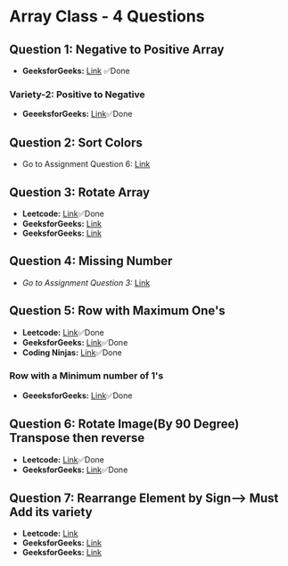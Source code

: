 # Array Class - 4 Questions

## Question 1: Negative to Positive Array
- **GeeksforGeeks:** [Link](https://practice.geeksforgeeks.org/problems/arranging-the-array1131/1) ✅Done

### Variety-2: Positive to Negative
- **GeeeksforGeeks:** [Link](https://practice.geeksforgeeks.org/problems/move-all-negative-elements-to-end1813/1)✅Done

## Question 2: Sort Colors
- Go to Assignment Question 6: [Link](https://github.com/kuldeepsaini23/DSA-C-plus-plus/tree/main/Week%203(Array)/Assignment) 

## Question 3: Rotate Array
- **Leetcode:** [Link](https://leetcode.com/problems/rotate-array/description/)✅Done
-  **GeeksforGeeks:** [Link](https://practice.geeksforgeeks.org/problems/rotate-array-by-n-elements-1587115621/1)
-  **GeeksforGeeks:** [Link](https://practice.geeksforgeeks.org/problems/reversal-algorithm5340/1)

## Question 4: Missing Number
-  *Go to Assignment Question 3:* [Link](https://github.com/kuldeepsaini23/DSA-C-plus-plus/tree/main/Week%203(Array)/Assignment) 


## Question 5: Row with Maximum One's
- **Leetcode:** [Link](https://leetcode.com/problems/row-with-maximum-ones/description/)✅Done
- **GeeksforGeeks:** [Link](https://practice.geeksforgeeks.org/problems/row-with-max-1s0023/1)✅Done
- **Coding Ninjas:** [Link](https://www.codingninjas.com/studio/problems/row-with-max-1s_893269)✅Done

### Row with a Minimum number of 1's
- **GeeeksforGeeks:** [Link](https://practice.geeksforgeeks.org/problems/row-with-minimum-number-of-1s5430/1)✅Done


## Question 6: Rotate Image(By 90 Degree) Transpose then reverse
- **Leetcode:** [Link](https://leetcode.com/problems/rotate-image/description/)✅Done
- **GeeksforGeeks:** [Link](https://practice.geeksforgeeks.org/problems/rotate-by-90-degree0356/1)✅Done

## Question 7: Rearrange Element by Sign--> Must Add its variety
- **Leetcode:** [Link](https://leetcode.com/problems/rearrange-array-elements-by-sign/description/)
- **GeeksforGeeks:** [Link](https://practice.geeksforgeeks.org/problems/positive-and-negative-elements4613/1)
- **GeeksforGeeks:** [Link](https://practice.geeksforgeeks.org/problems/array-of-alternate-ve-and-ve-nos1401/1)



